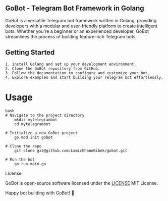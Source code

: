 ## GoBot - Telegram Bot Framework in Golang

GoBot is a versatile Telegram bot framework written in Golang, providing developers with a modular and user-friendly platform to create intelligent bots. Whether you're a beginner or an experienced developer, GoBot streamlines the process of building feature-rich Telegram bots.

## Getting Started

    1. Install Golang and set up your development environment.
    2. Clone the GoBot repository from GitHub.
    3. Follow the documentation to configure and customize your bot.
    4. Explore examples and start building your Telegram bot effortlessly.

# Usage

    bash
    # Navigate to the project directory
        mkdir mytelegrambot
        cd mytelegrambot

    # Initialize a new GoBot project
        go mod init gobot

    # Clone the repo
        git clone git@github.com:LamichhaneBibek/gobot.git

    # Run the bot
        go run main.go

License

GoBot is open-source software licensed under the [LICENSE](LICENSE) MIT License.

Happy bot building with GoBot! 🚀
